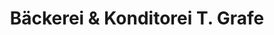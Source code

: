 ---
title: "Bäckerei & Konditorei T. Grafe"
url: /freital/baeckerei-und-konditorei-t-grafe/
shop: Bäckerei
---